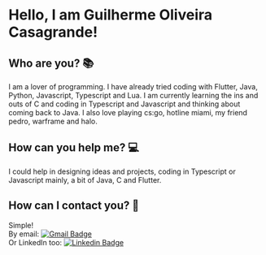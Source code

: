# Hello, I am Guilherme Oliveira Casagrande!

## Who are you? :books:
I am a lover of programming. I have already tried coding with Flutter, Java, Python, Javascript, Typescript and Lua. I am currently learning the ins and outs of C and coding in Typescript and Javascript and thinking about coming back to Java. I also love playing cs:go, hotline miami, my friend pedro, warframe and halo.

## How can you help me? :computer:
I could help in designing ideas and projects, coding in Typescript or Javascript mainly, a bit of Java, C and Flutter.

## How can I contact you? :satellite:
Simple!</br>
By email: [![Gmail Badge](https://img.shields.io/badge/-guiolicasa@gmail.com-c14438?style=flat-square&logo=Gmail&logoColor=white&link=mailto:guiolicasa@gmail.com)](mailto:guiolicasa@gmail.com)</br>
Or LinkedIn too: [![Linkedin Badge](https://img.shields.io/badge/-GuilhermeCasagrande-blue?style=flat-square&logo=Linkedin&logoColor=white&link=https://www.linkedin.com/in/guilherme-casagrande-826691190/)](https://www.linkedin.com/in/guilherme-casagrande-826691190/) </br>
